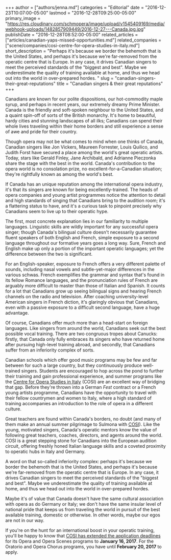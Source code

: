 +++
author = ["authors/jenna.md"]
categories = "Editorial"
date = "2016-12-23T10:07:00-05:00"
lastmod = "2016-12-28T09:25:00-05:00"
primary_image = "https://res.cloudinary.com/schmopera/image/upload/v1545409169/media/webhook-uploads/1482857909449/2016-12-27---Canada.jpg.jpg"
publishDate = "2016-12-28T08:52:00-05:00"
related_articles = ["articles/canadian-yaps-missed-opportunities.md"]
related_companies = ["scene/companies/cosi-centre-for-opera-studies-in-italy.md"]
short_description = "Perhaps it&#039;s because we border the behemoth that is the United States, and perhaps it&#039;s because we&#039;re far-removed from the operatic centre that is Europe. In any case, it drives Canadian singers to meet the perceived standards of the &quot;biggest and best&quot;. Maybe we underestimate the quality of training available at home, and thus we head out into the world in over-prepared hordes. "
slug = "canadian-singers-their-great-reputations"
title = "Canadian singers &amp; their great reputations"
+++

Canadians are known for our polite dispositions, our hot-commodity maple syrup, and perhaps in recent years, our extremely dreamy Prime Minister. Canada is the friendly and soft-spoken neighbour to the United States, and a quaint spin-off of sorts of the British monarchy. It's home to beautiful, hardy cities and stunning landscapes of all ilks; Canadians can spend their whole lives traveling within their home borders and still experience a sense of awe and pride for their country.

Though opera may not be what comes to mind when one thinks of Canada, Canadian singers like Jon Vickers, Maureen Forrester, Louis Quilico, and Judith Forst have secured a place among the world's great operatic artists. Today, stars like Gerald Finley, Jane Archibald, and Adrianne Pieczonka share the stage with the best in the world. Canada's contribution to the opera world is no consolation prize, no excellent-for-a-Canadian situation; they're rightfully known as among the world's best.

If Canada has an unique reputation among the international opera industry, it's that its singers are known for being excellently-trained. The heads of opera companies and young artist programmes notice the attention to detail and high standards of singing that Canadians bring to the audition room; it's a flattering status to have, and it's a curious task to pinpoint precisely why Canadians seem to live up to their operatic hype.

The first, most concrete explanation lies in our familiarity to multiple languages. Linguistic skills are wildly important for any successful opera singer; though Canada's bilingual culture doesn't necessarily guarantee fluent speakers of both English and French, simple exposure to a second language throughout our formative years goes a long way. Sure, French and English make up only a portion of the important operatic languages; yet the difference between the two is significant. 

For an English-speaker, exposure to French offers a very different palette of sounds, including nasal vowels and subtle-yet-major differences in the various schwas. French exemplifies the grammar and syntax that's found in its fellow Romance languages, and the pronunciation rules of French are arguably more difficult to master than those of Italian and Spanish. It counts for a lot that Canadians grow up seeing bilingual signs and hearing French channels on the radio and television. After coaching university-level American singers in French diction, it's glaringly obvious that Canadians, even with a passive exposure to a difficult second language, have a huge advantage.

Of course, Canadians offer much more than a head-start on foreign languages. Like singers from around the world, Canadians seek out the best possible vocal training. There are two congruous tropes about Canucks: firstly, that Canada only fully embraces its singers who have returned home after pursuing high-level training abroad, and secondly, that Canadians suffer from an inferiority complex of sorts.

Canadian schools which offer good music programs may be few and far between for such a large country, but they continuously produce well-trained singers. Students are encouraged to hop across the pond to further their training and gain professional experience, and summer programs like the [Centre for Opera Studies in Italy](http://www.co-si.com/) (COSI) are an excellent way of bridging that gap. Before they're thrown into a German *Fest* contract or a French young artists programme, Canadians have the opportunity to travel with their fellow countrymen and women to Italy, where a high standard of training accompanies an introduction to the role of opera in a different culture.

Great teachers are found within Canada's borders, no doubt (and many of them make an annual summer pilgrimage to Sulmona with [COSI](http://www.co-si.com/)). Like the young, motivated singers, Canada's operatic mentors know the value of following great teachers, coaches, directors, and agents around the world. COSI is a great stepping stone for Canadians into the European audition circuit, offering freshly honed Italian language skills and a coveted proximity to operatic hubs in Italy and Germany. 

A word on that so-called inferiority complex: perhaps it's because we border the behemoth that is the United States, and perhaps it's because we're far-removed from the operatic centre that is Europe. In any case, it drives Canadian singers to meet the perceived standards of the "biggest and best". Maybe we underestimate the quality of training available at home, and thus we head out into the world in over-prepared hordes. 

Maybe it's of value that Canada doesn't have the same cultural association with opera as do Germany or Italy; we don't have the same insular level of national pride that keeps us from traveling the world in pursuit of the best available training, domestic or otherwise. In other words, maybe our egos are not in our way.

If you're on the hunt for an international boost in your operatic training, you'll be happy to know that [COSI has extended the application deadlines](https://www.yaptracker.com/applications/cosi-2017) for its Opera and Opera Scenes programs to **January 16, 2017**. For the Oratorio and Opera Chorus programs, you have until **February 20, 2017** to apply.
